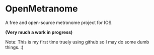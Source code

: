 # OpenMetranome
A free and open-source metronome project for IOS.

**(Very much a work in progress)**

Note: This is my first time truely using github so I may do some dumb things. :)

